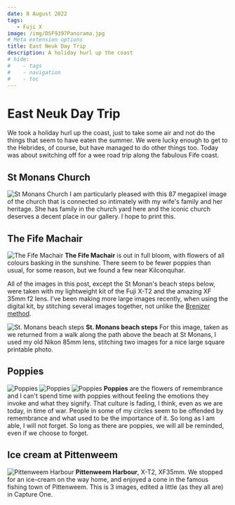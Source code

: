 ```yaml
---
date: 8 August 2022
tags:
   - Fuji X
image: /img/DSF9397Panorama.jpg
# Meta extension options
title: East Neuk Day Trip
description: A holiday hurl up the coast
# hide:
#    - tags
#    - navigation
#    - toc
---
```

# East Neuk Day Trip

We took a holiday hurl up the coast, just to take some air and not do the things that seem to have eaten the summer. We were lucky enough to get to the Hebrides, of course, but have managed to do other things too. Today was about switching off for a wee road trip along the fabulous Fife coast.

## St Monans Church

![St Monans Church](/img/DSF9295Panorama.jpg)
I am particularly pleased with this 87 megapixel image of the church that is connected so intimately with my wife's family and her heritage. She has family in the church yard here and the iconic church deserves a decent place in our gallery. I hope to print this.

## The Fife Machair

![The Fife Machair](/img/DSF9355.jpg)
**The Fife Machair** is out in full bloom, with flowers of all colours basking in the sunshine. There seem to be fewer poppies than usual, for some reason, but we found a few near Kilconquhar.

All of the images in this post, except the St Monan's beach steps below, were taken with my lightweight kit of the Fuji X-T2 and the amazing XF 35mm f2 lens. I've been making more large images recently, when using the digital kit, by stitching several images together, not unlike the [Brenizer method](https://en.wikipedia.org/wiki/Brenizer_Method).

![St. Monans beach steps](/img/DSF9337Panorama.jpg)
**St. Monans beach steps** For this image, taken as we returned from a walk along the path above the beach at St Monans, I used my old Nikon 85mm lens, stitching two images for a nice large square printable photo.

## Poppies

![Poppies](/img/DSF9420.jpg)
![Poppies](/img/DSF9414.jpg)
![Poppies](/img/DSF9413.jpg)
**Poppies** are the flowers of remembrance and I can't spend time with poppies without feeling the emotions they invoke and what they signify. That culture is fading, I think, even as we are today, in time of war. People in some of my circles seem to be offended by remembrance and what used to be the importance of it. So long as I am able, I will not forget. So long as there are poppies, we will all be reminded, even if we choose to forget.

## Ice cream at Pittenweem

![Pittenweem Harbour](/img/DSF9397Panorama.jpg)
**Pittenweem Harbour**, X-T2, XF35mm. We stopped for an ice-cream on the way home, and enjoyed a cone in the famous fishing town of Pittenweem. This is 3 images, edited a little (as they all are) in Capture One.